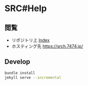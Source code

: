 # SRC#Help

## 閲覧

- リポジトリ上 [Index](./src/index.md)
- ホスティング先 https://srch.7474.jp/

## Develop

```sh
bundle install
jekyll serve --incremental
```
